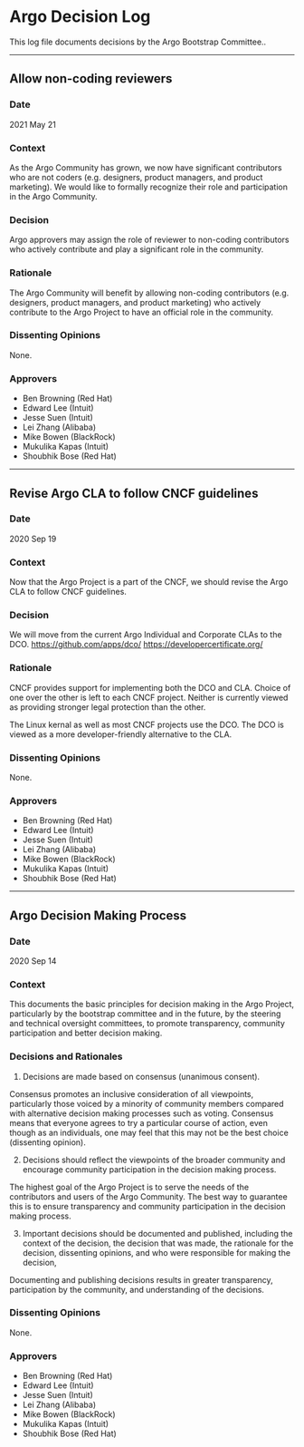 # Argo Decision Log

This log file documents decisions by the Argo Bootstrap Committee..

---
## Allow non-coding reviewers

### Date

2021 May 21

### Context

As the Argo Community has grown, we now have significant contributors who are not coders (e.g. designers, product managers, and product marketing). We would like to formally recognize their role and participation in the Argo Community.

### Decision

Argo approvers may assign the role of reviewer to  non-coding contributors who actively contribute and play a significant role in the community.

### Rationale

The Argo Community will benefit by allowing non-coding contributors (e.g. designers, product managers, and product marketing) who actively contribute to the Argo Project to have an official role in the community.

### Dissenting Opinions

None.

### Approvers
* Ben Browning (Red Hat)
* Edward Lee (Intuit)
* Jesse Suen (Intuit)
* Lei Zhang (Alibaba)
* Mike Bowen (BlackRock)
* Mukulika Kapas (Intuit)
* Shoubhik Bose (Red Hat)

---
## Revise Argo CLA to follow CNCF guidelines

### Date

2020 Sep 19

### Context

Now that the Argo Project is a part of the CNCF, we should revise the Argo CLA to follow CNCF guidelines.

### Decision

We will move from the current Argo Individual and Corporate CLAs to the DCO.
https://github.com/apps/dco/
https://developercertificate.org/

### Rationale

CNCF provides support for implementing both the DCO and CLA. Choice of one over the other is left to each CNCF project. Neither is currently viewed as providing stronger legal protection than the other.

The Linux kernal as well as most CNCF projects use the DCO. The DCO is viewed as a more developer-friendly alternative to the CLA.

### Dissenting Opinions

None.

### Approvers
* Ben Browning (Red Hat)
* Edward Lee (Intuit)
* Jesse Suen (Intuit)
* Lei Zhang (Alibaba)
* Mike Bowen (BlackRock)
* Mukulika Kapas (Intuit)
* Shoubhik Bose (Red Hat)

---
## Argo Decision Making Process

### Date
2020 Sep 14

### Context

This documents the basic principles for decision making in the Argo Project, particularly by the bootstrap committee and in the future, by the steering and technical oversight committees, to promote transparency, community participation and better decision making.

### Decisions and Rationales

1) Decisions are made based on consensus (unanimous consent).

Consensus promotes an inclusive consideration of all viewpoints, particularly those voiced by a minority of community members compared with alternative decision making processes such as voting. Consensus means that everyone agrees to try a particular course of action, even though as an individuals, one may feel that this may not be the best choice (dissenting opinion).

2) Decisions should reflect the viewpoints of the broader community and encourage community participation in the decision making process.

The highest goal of the Argo Project is to serve the needs of the contributors and users of the Argo Community. The best way to guarantee this is to ensure transparency and community participation in the decision making process.

3) Important decisions should be documented and published, including the context of the decision, the decision that was made, the rationale for the decision, dissenting opinions, and who were responsible for making the decision,

Documenting and publishing decisions results in greater transparency, participation by the community, and understanding of the decisions.

### Dissenting Opinions

None.

### Approvers
* Ben Browning (Red Hat)
* Edward Lee (Intuit)
* Jesse Suen (Intuit)
* Lei Zhang (Alibaba)
* Mike Bowen (BlackRock)
* Mukulika Kapas (Intuit)
* Shoubhik Bose (Red Hat)
